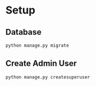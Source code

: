 # Setup

## Database

```
python manage.py migrate
```

## Create Admin User

```
python manage.py createsuperuser
```
